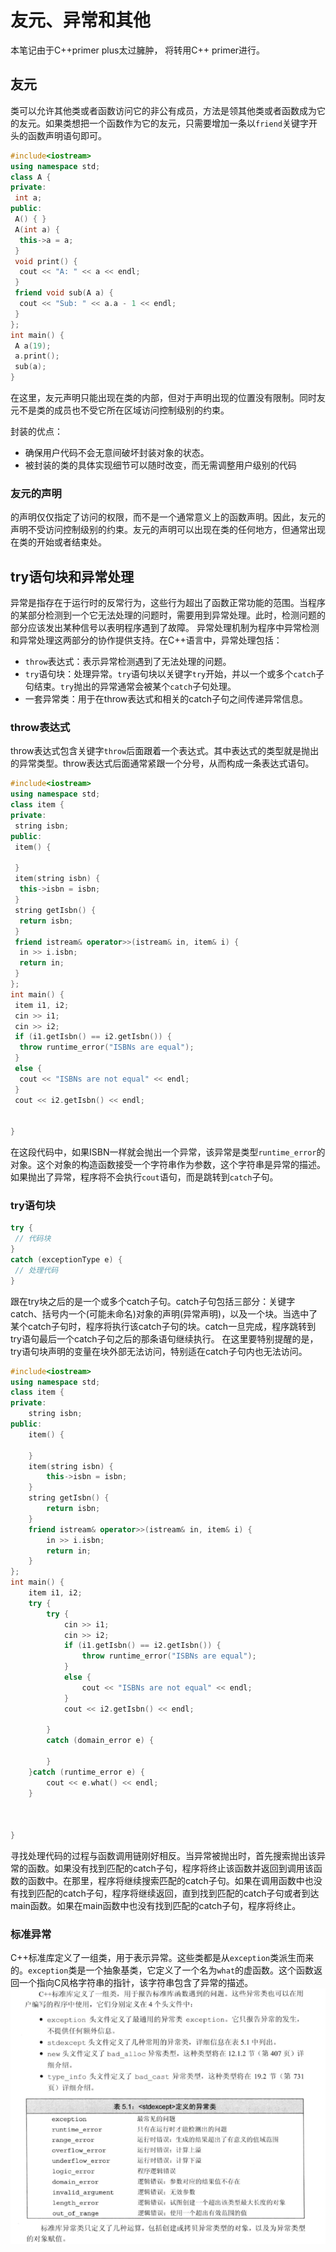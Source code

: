 # 友元、异常和其他

本笔记由于C++primer plus太过臃肿， 将转用C++ primer进行。

## 友元

类可以允许其他类或者函数访问它的非公有成员，方法是领其他类或者函数成为它的友元。如果类想把一个函数作为它的友元，只需要增加一条以`friend`关键字开头的函数声明语句即可。

```cpp
#include<iostream>
using namespace std;
class A {
private:
 int a;
public:
 A() { }
 A(int a) {
  this->a = a;
 }
 void print() {
  cout << "A: " << a << endl;
 }
 friend void sub(A a) {
  cout << "Sub: " << a.a - 1 << endl;
 }
};
int main() {
 A a(19);
 a.print();
 sub(a);
}
```

在这里，友元声明只能出现在类的内部，但对于声明出现的位置没有限制。同时友元不是类的成员也不受它所在区域访问控制级别的约束。

封装的优点：

+ 确保用户代码不会无意间破坏封装对象的状态。
+ 被封装的类的具体实现细节可以随时改变，而无需调整用户级别的代码
  
### 友元的声明

的声明仅仅指定了访问的权限，而不是一个通常意义上的函数声明。因此，友元的声明不受访问控制级别的约束。友元的声明可以出现在类的任何地方，但通常出现在类的开始或者结束处。

## try语句块和异常处理

异常是指存在于运行时的反常行为，这些行为超出了函数正常功能的范围。当程序的某部分检测到一个它无法处理的问题时，需要用到异常处理。此时，检测问题的部分应该发出某种信号以表明程序遇到了故障。
异常处理机制为程序中异常检测和异常处理这两部分的协作提供支持。在C++语言中，异常处理包括：

+ `throw`表达式：表示异常检测遇到了无法处理的问题。
+ `try`语句块：处理异常。`try`语句块以关键字`try`开始，并以一个或多个`catch`子句结束。`try`抛出的异常通常会被某个`catch`子句处理。
+ 一套异常类：用于在throw表达式和相关的catch子句之间传递异常信息。
  
### throw表达式

throw表达式包含关键字`throw`后面跟着一个表达式。其中表达式的类型就是抛出的异常类型。throw表达式后面通常紧跟一个分号，从而构成一条表达式语句。

```cpp
#include<iostream>
using namespace std;
class item {
private:
 string isbn;
public:
 item() {

 }
 item(string isbn) {
  this->isbn = isbn;
 }
 string getIsbn() {
  return isbn;
 }
 friend istream& operator>>(istream& in, item& i) {
  in >> i.isbn;
  return in;
 }
};
int main() {
 item i1, i2;
 cin >> i1;
 cin >> i2;
 if (i1.getIsbn() == i2.getIsbn()) {
  throw runtime_error("ISBNs are equal");
 }
 else {
  cout << "ISBNs are not equal" << endl;
 }
 cout << i2.getIsbn() << endl;


}
```

在这段代码中，如果ISBN一样就会抛出一个异常，该异常是类型`runtime_error`的对象。这个对象的构造函数接受一个字符串作为参数，这个字符串是异常的描述。如果抛出了异常，程序将不会执行`cout`语句，而是跳转到`catch`子句。

### try语句块

```cpp
try {
 // 代码块
}
catch (exceptionType e) {
 // 处理代码
}
```

跟在try块之后的是一个或多个catch子句。catch子句包括三部分：关键字catch、括号内一个(可能未命名)对象的声明(异常声明)，以及一个块。当选中了某个catch子句时，程序将执行该catch子句的块。catch一旦完成，程序跳转到try语句最后一个catch子句之后的那条语句继续执行。
在这里要特别提醒的是，try语句块声明的变量在块外部无法访问，特别适在catch子句内也无法访问。
```cpp
#include<iostream>
using namespace std;
class item {
private:
	string isbn;
public:
	item() {

	}
	item(string isbn) {
		this->isbn = isbn;
	}
	string getIsbn() {
		return isbn;
	}
	friend istream& operator>>(istream& in, item& i) {
		in >> i.isbn;
		return in;
	}
};
int main() {
	item i1, i2;
	try {
		try {
			cin >> i1;
			cin >> i2;
			if (i1.getIsbn() == i2.getIsbn()) {
				throw runtime_error("ISBNs are equal");
			}
			else {
				cout << "ISBNs are not equal" << endl;
			}
			cout << i2.getIsbn() << endl;

		}
		catch (domain_error e) {

		}
	}catch (runtime_error e) {
		cout << e.what() << endl;
	}



}
```

寻找处理代码的过程与函数调用链刚好相反。当异常被抛出时，首先搜索抛出该异常的函数。如果没有找到匹配的catch子句，程序将终止该函数并返回到调用该函数的函数中。在那里，程序将继续搜索匹配的catch子句。如果在调用函数中也没有找到匹配的catch子句，程序将继续返回，直到找到匹配的catch子句或者到达main函数。如果在main函数中也没有找到匹配的catch子句，程序将终止。

### 标准异常

C++标准库定义了一组类，用于表示异常。这些类都是从`exception`类派生而来的。`exception`类是一个抽象基类，它定义了一个名为`what`的虚函数。这个函数返回一个指向C风格字符串的指针，该字符串包含了异常的描述。
![exception](../img/exception.png)